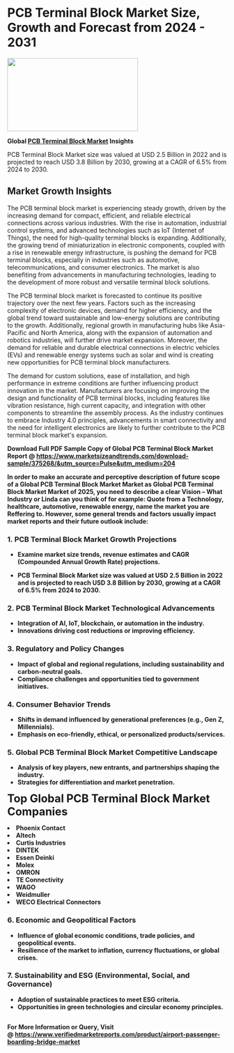 <H1>PCB Terminal Block Market Size, Growth and Forecast from 2024 - 2031</H1><img class="aligncenter size-medium wp-image-584254" src="https://thirdeyenews.in/wp-content/uploads/2024/09/Global-Market-Research-300x168.jpeg" alt="" width="300" height="168" /><p><strong>Global&nbsp;<a href="https://www.marketsizeandtrends.com/download-sample/375268/&amp;utm_source=Pulse&amp;utm_medium=204">PCB Terminal Block Market</a> Insights</strong></p><p>PCB Terminal Block Market size was valued at USD 2.5 Billion in 2022 and is projected to reach USD 3.8 Billion by 2030, growing at a CAGR of 6.5% from 2024 to 2030.</p><p><h2>Market Growth Insights</h2> <p>The PCB terminal block market is experiencing steady growth, driven by the increasing demand for compact, efficient, and reliable electrical connections across various industries. With the rise in automation, industrial control systems, and advanced technologies such as IoT (Internet of Things), the need for high-quality terminal blocks is expanding. Additionally, the growing trend of miniaturization in electronic components, coupled with a rise in renewable energy infrastructure, is pushing the demand for PCB terminal blocks, especially in industries such as automotive, telecommunications, and consumer electronics. The market is also benefiting from advancements in manufacturing technologies, leading to the development of more robust and versatile terminal block solutions.</p> <p><strong></strong></p> <p>The PCB terminal block market is forecasted to continue its positive trajectory over the next few years. Factors such as the increasing complexity of electronic devices, demand for higher efficiency, and the global trend toward sustainable and low-energy solutions are contributing to the growth. Additionally, regional growth in manufacturing hubs like Asia-Pacific and North America, along with the expansion of automation and robotics industries, will further drive market expansion. Moreover, the demand for reliable and durable electrical connections in electric vehicles (EVs) and renewable energy systems such as solar and wind is creating new opportunities for PCB terminal block manufacturers.</p> <p>The demand for custom solutions, ease of installation, and high performance in extreme conditions are further influencing product innovation in the market. Manufacturers are focusing on improving the design and functionality of PCB terminal blocks, including features like vibration resistance, high current capacity, and integration with other components to streamline the assembly process. As the industry continues to embrace Industry 4.0 principles, advancements in smart connectivity and the need for intelligent electronics are likely to further contribute to the PCB terminal block market's expansion.</p> <p><strong></p><p><span class=""><strong>Download Full PDF Sample Copy of Global PCB Terminal Block Market Report</strong> @ <a href="https://www.marketsizeandtrends.com/download-sample/375268/&amp;utm_source=Pulse&amp;utm_medium=204" target="_blank">https://www.marketsizeandtrends.com/download-sample/375268/&amp;utm_source=Pulse&amp;utm_medium=204</a></span></p><p>In order to make an accurate and perceptive description of future scope of a Global&nbsp;PCB Terminal Block Market Market as Global&nbsp;PCB Terminal Block Market Market of 2025, you need to describe a clear Vision &ndash; What Industry or Linda can you think of for example: Quote from a Technology, healthcare, automotive, renewable energy, name the market you are Reffering to. However, some general trends and factors usually impact market reports and their future outlook include:</p><h3>1.&nbsp;<strong>PCB Terminal Block Market Growth Projections</strong></h3><ul><li>Examine market size trends, revenue estimates and CAGR (Compounded Annual Growth Rate) projections.</li><li><p>PCB Terminal Block Market size was valued at USD 2.5 Billion in 2022 and is projected to reach USD 3.8 Billion by 2030, growing at a CAGR of 6.5% from 2024 to 2030.</p></li></ul><h3>2.&nbsp;<strong>PCB Terminal Block Market Technological Advancements</strong></h3><ul><li>Integration of AI, IoT, blockchain, or automation in the industry.</li><li>Innovations driving cost reductions or improving efficiency.</li></ul><h3>3.&nbsp;<strong>Regulatory and Policy Changes</strong></h3><ul><li>Impact of global and regional regulations, including sustainability and carbon-neutral goals.</li><li>Compliance challenges and opportunities tied to government initiatives.</li></ul><h3>4.&nbsp;<strong>Consumer Behavior Trends</strong></h3><ul><li>Shifts in demand influenced by generational preferences (e.g., Gen Z, Millennials).</li><li>Emphasis on eco-friendly, ethical, or personalized products/services.</li></ul><h3>5.&nbsp;<strong>Global PCB Terminal Block Market Competitive Landscape</strong></h3><ul><li>Analysis of key players, new entrants, and partnerships shaping the industry.</li><li>Strategies for differentiation and market penetration.</li></ul><p data-pm-slice="1 1 []"><span style="color: inherit; font-family: inherit; font-size: 25px;">Top Global PCB Terminal Block Market Companies</span></p><div class="" data-test-id=""><p><li>Phoenix Contact</li><li> Altech</li><li> Curtis Industries</li><li> DINTEK</li><li> Essen Deinki</li><li> Molex</li><li> OMRON</li><li> TE Connectivity</li><li> WAGO</li><li> Weidmuller</li><li> WECO Electrical Connectors</li></p></div><h3>6.&nbsp;<strong>Economic and Geopolitical Factors</strong></h3><ul><li>Influence of global economic conditions, trade policies, and geopolitical events.</li><li>Resilience of the market to inflation, currency fluctuations, or global crises.</li></ul><h3>7.&nbsp;<strong>Sustainability and ESG (Environmental, Social, and Governance)</strong></h3><ul><li>Adoption of sustainable practices to meet ESG criteria.</li><li>Opportunities in green technologies and circular economy principles.</li></ul><h2><strong style="font-size: 14px;">For More Information or Query, Visit @&nbsp;</strong><a style="background-color: #ffffff; font-size: 14px;" href="https://www.marketsizeandtrends.com/report/pcb-terminal-block-market/" target="_blank">https://www.verifiedmarketreports.com/product/airport-passenger-boarding-bridge-market</a></h2>
